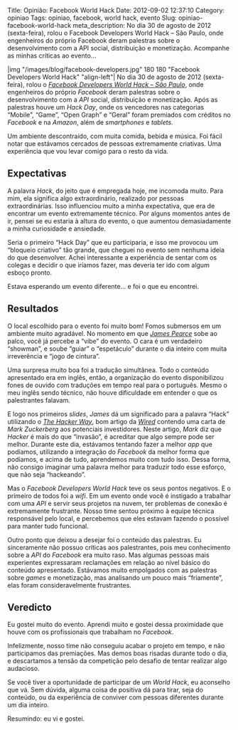 Title: Opinião: Facebook World Hack
Date: 2012-09-02 12:37:10
Category: opiniao
Tags: opiniao, facebook, world hack, evento
Slug: opiniao-facebook-world-hack
meta_description: No dia 30 de agosto de 2012 (sexta-feira), rolou o Facebook Developers World Hack – São Paulo, onde engenheiros do próprio Facebook deram palestras sobre o desenvolvimento com a API social, distribuição e monetização. Acompanhe as minhas críticas ao evento...


|img "/images/blog/facebook-developers.jpg" 180 180 "Facebook Developers World Hack" "align-left"|
No dia 30 de agosto de 2012 (sexta-feira), rolou o [*Facebook Developers World Hack – São Paulo*][],
onde engenheiros do próprio *Facebook* deram palestras sobre o
desenvolvimento com a *API* social, distribuição e monetização. Após as
palestras houve um *Hack Day*, onde os vencedores nas categorias
“Mobile”, “Game”, “Open Graph” e “Geral” foram premiados com créditos no
*Facebook* e na *Amazon*, além de *smartphones* e *tablets*.

Um ambiente descontraído, com muita comida, bebida e música. Foi fácil
notar que estávamos cercados de pessoas extremamente criativas. Uma
experiência que vou levar comigo para o resto da vida.

<!-- PELICAN_END_SUMMARY -->


Expectativas
------------

A palavra *Hack*, do jeito que é empregada hoje, me incomoda muito. Para
mim, ela significa algo extraordinário, realizado por pessoas
extraordinárias. Isso influenciou muito a minha expectativa, que era de
encontrar um evento extremamente técnico. Por alguns momentos antes de
ir, pensei se eu estaria à altura do evento, o que aumentou
demasiadamente a minha curiosidade e ansiedade.

Seria o primeiro “Hack Day” que eu participaria, e isso me provocou um
“bloqueio criativo” tão grande, que cheguei no evento sem nenhuma ideia
do que desenvolver. Achei interessante a experiência de sentar com os
colegas e decidir o que iríamos fazer, mas deveria ter ido com algum
esboço pronto.

Estava esperando um evento diferente… e foi o que eu encontrei.


Resultados
----------

O local escolhido para o evento foi muito bom! Fomos submersos em um
ambiente muito agradável. No momento em que [*James Pearce*][] sobe ao
palco, você já percebe a “vibe” do evento. O cara é um verdadeiro
“showman”, e soube “guiar” o “espetáculo” durante o dia inteiro com
muita irreverência e “jogo de cintura”.

Uma surpresa muito boa foi a tradução simultânea. Todo o conteúdo
apresentado era em inglês, então, a organização do evento disponibilizou
fones de ouvido com traduções em tempo real para o português. Mesmo o
meu inglês sendo técnico, não houve dificuldade em entender o que os
palestrantes falavam.

E logo nos primeiros *slides*, *James* dá um significado para a palavra
“Hack” utilizando o [*The Hacker Way*][], bom artigo da [*Wired*][]
contendo uma carta de *Mark Zuckerberg* aos potenciais investidores.
Neste artigo, *Mark* diz que *Hacker* é mais do que “invasão”, é
acreditar que algo sempre pode ser melhor. Durante este dia, estávamos
tentando fazer a melhor *app* que podíamos, utilizando a integração do
*Facebook* da melhor forma que podíamos, e acima de tudo, aprendemos
muito com tudo isso. Dessa forma, não consigo imaginar uma palavra
melhor para traduzir todo esse esforço, que não seja “hackeando”.

Mas o *Facebook Developers World Hack* teve os seus pontos negativos. E
o primeiro de todos foi a *wifi*. Em um evento onde você é instigado a
trabalhar com uma *API* e servir seus projetos na nuvem, ter problemas
de conexão é extremamente frustrante. Nosso time sentou próximo à equipe
técnica responsável pelo local, e percebemos que eles estavam fazendo o
possível para manter tudo funcional.

Outro ponto que deixou a desejar foi o conteúdo das palestras. Eu
sinceramente não possuo críticas aos palestrantes, pois meu conhecimento
sobre a *API* do *Facebook* era muito raso. Mas algumas pessoas mais
experientes expressaram reclamações em relação ao nível básico do
conteúdo apresentado. Estávamos muito empolgados com as palestras sobre
*games* e monetização, mas analisando um pouco mais “friamente”, elas
foram consideravelmente frustrantes.


Veredicto
---------

Eu gostei muito do evento. Aprendi muito e gostei dessa proximidade que
houve com os profissionais que trabalham no *Facebook*.

Infelizmente, nosso time não conseguiu acabar o projeto em tempo, e não
participamos das premiações. Mas demos boas risadas durante todo o dia,
e descartamos a tensão da competição pelo desafio de tentar realizar
algo audacioso.

Se você tiver a oportunidade de participar de um *World Hack*, eu
aconselho que vá. Sem dúvida, alguma coisa de positiva dá para tirar,
seja do conteúdo, ou da experiência de conviver com pessoas diferentes
durante um dia inteiro.

Resumindo: eu vi e gostei.


  [*Facebook Developers World Hack – São Paulo*]: http://www.facebook.com/groups/worldhacksp/
    "Página do evento no Facebook"
  [*James Pearce*]: http://www.facebook.com/jamesgpearce
    "Perfil do James no Facebook"
  [*The Hacker Way*]: http://www.wired.com/business/2012/02/zuck-letter/
    "Mark Zuckerberg's Letter to Investors - The Hacker Way"
  [*Wired*]: http://www.wired.com
    "Get in-depth coverage of current and future trends in technology"

